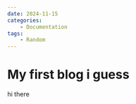 ```yaml
---
date: 2024-11-15
categories:
    - Documentation
tags:
    - Random
---
```


# My first blog i guess
hi there

